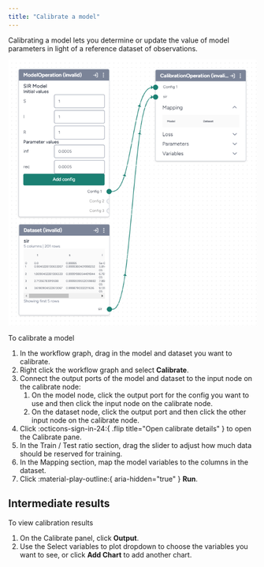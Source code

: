```yaml
---
title: "Calibrate a model"
---
```


Calibrating a model lets you determine or update the value of model parameters in light of a reference dataset of observations.

![Output nodes (left) for a model and a dataset connected to the input nodes of a calibrate operation](../img/workflows/nodes.png)

<p class="procedure">To calibrate a model</p>

1. In the workflow graph, drag in the model and dataset you want to calibrate.
2. Right click the workflow graph and select **Calibrate**.
3. Connect the output ports of the model and dataset to the input node on the calibrate node:
    1. On the model node, click the output port for the config you want to use and then click the input node on the calibrate node.
    2. On the dataset node, click the output port and then click the other input node on the calibrate node.
4. Click :octicons-sign-in-24:{ .flip title="Open calibrate details" } to open the Calibrate pane.
5. In the Train / Test ratio section, drag the slider to adjust how much data should be reserved for training.
6. In the Mapping section, map the model variables to the columns in the dataset.
7. Click :material-play-outline:{ aria-hidden="true" } **Run**.

## Intermediate results

<p class="procedure">To view calibration results</p>

1. On the Calibrate panel, click **Output**.
2. Use the Select variables to plot dropdown to choose the variables you want to see, or click **Add Chart** to add another chart.